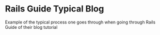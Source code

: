 # Rails Guide Typical Blog

Example of the typical process one goes through when going through Rails Guide of their blog tutorial